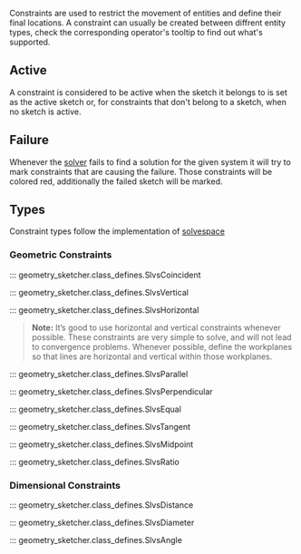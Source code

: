 Constraints are used to restrict the movement of entities and define their
final locations. A constraint can usually be created between diffrent entity types,
check the corresponding operator's tooltip to find out what's supported.

## Active
A constraint is considered to be active when the sketch it belongs to is set as the active
sketch or, for constraints that don't belong to a sketch, when no sketch is active.

## Failure
Whenever the [solver](solver.md) fails to find a solution for the given system it
will try to mark constraints that are causing the failure. Those constraints
will be colored red, additionally the failed sketch will be marked.

## Types
Constraint types follow the implementation of
[solvespace](https://solvespace.readthedocs.io/en/latest/constraints/index.html)

### Geometric Constraints
::: geometry_sketcher.class_defines.SlvsCoincident

::: geometry_sketcher.class_defines.SlvsVertical

::: geometry_sketcher.class_defines.SlvsHorizontal

>**Note:** It’s good to use horizontal and vertical constraints whenever possible. These constraints are very simple to solve, and will not lead to convergence problems. Whenever possible, define the workplanes so that lines are horizontal and vertical within those workplanes.


::: geometry_sketcher.class_defines.SlvsParallel

::: geometry_sketcher.class_defines.SlvsPerpendicular

::: geometry_sketcher.class_defines.SlvsEqual

::: geometry_sketcher.class_defines.SlvsTangent

::: geometry_sketcher.class_defines.SlvsMidpoint

::: geometry_sketcher.class_defines.SlvsRatio

### Dimensional Constraints
::: geometry_sketcher.class_defines.SlvsDistance

::: geometry_sketcher.class_defines.SlvsDiameter

::: geometry_sketcher.class_defines.SlvsAngle
